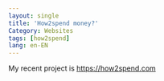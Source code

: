 ```yaml
---
layout: single
title: 'How2spend money?'
Category: Websites
tags: [how2spend]
lang: en-EN
---
```

My recent project is https://how2spend.com
